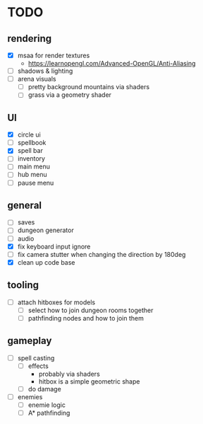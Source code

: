 # TODO
## rendering
- [x] msaa for render textures
    - https://learnopengl.com/Advanced-OpenGL/Anti-Aliasing
- [ ] shadows & lighting
- [ ] arena visuals
    - [ ] pretty background mountains via shaders
    - [ ] grass via a geometry shader
## UI
- [x] circle ui
- [ ] spellbook
- [x] spell bar
- [ ] inventory
- [ ] main menu
- [ ] hub menu
- [ ] pause menu
## general
- [ ] saves
- [ ] dungeon generator
- [ ] audio
- [x] fix keyboard input ignore
- [ ] fix camera stutter when changing the direction by 180deg
- [x] clean up code base
## tooling
- [ ] attach hitboxes for models
    - [ ] select how to join dungeon rooms together
    - [ ] pathfinding nodes and how to join them
## gameplay
- [ ] spell casting
    - [ ] effects
        - probably via shaders
        - hitbox is a simple geometric shape
    - [ ] do damage
- [ ] enemies
    - [ ] enemie logic
    - [ ] A* pathfinding
